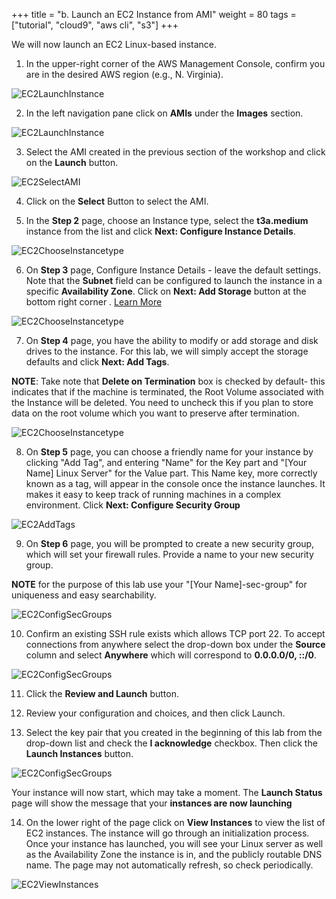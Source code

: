 +++
title = "b. Launch an EC2 Instance from AMI"
weight = 80
tags = ["tutorial", "cloud9", "aws cli", "s3"]
+++

We will now launch an EC2 Linux-based instance.

1.	In the upper-right corner of the AWS Management Console, confirm you are in the desired AWS region (e.g., N. Virginia).

![EC2LaunchInstance](/images/hpc-aws-parallelcluster-workshop/ConsoleRegion.png)

2.	In the left navigation pane click on **AMIs** under the **Images** section.

![EC2LaunchInstance](/images/hpc-aws-parallelcluster-workshop/EC2AMIs.png)

3.	Select the AMI created in the previous section of the workshop and click on the **Launch** button.

![EC2SelectAMI](/images/hpc-aws-parallelcluster-workshop/EC2LaunchAMI.png)

4.	Click on the **Select** Button to select the AMI.

5.	In the **Step 2** page, choose an Instance type, select the **t3a.medium** instance from the list and click **Next: Configure Instance Details**.

![EC2ChooseInstancetype](/images/hpc-aws-parallelcluster-workshop/EC2ChooseInstanceType.png)

6.	On **Step 3** page, Configure Instance Details - leave the default settings. Note that the **Subnet** field can be configured to launch the instance in a specific **Availability Zone**. Click on **Next: Add Storage** button at the bottom right corner . [Learn More](https://docs.aws.amazon.com/AWSEC2/latest/UserGuide/configuring-instance-metadata-service.html)

![EC2ChooseInstancetype](/images/hpc-aws-parallelcluster-workshop/EC2StepConfigureInstance.png)


7.	On **Step 4** page, you have the ability to modify or add storage and disk drives to the instance. For this lab, we will simply accept the storage defaults and click **Next: Add Tags**.

**NOTE**: Take note that **Delete on Termination** box is checked by default- this indicates that if the machine is terminated, the Root Volume associated with the Instance will be deleted. You need to uncheck this if you plan to store data on the root volume which you want to preserve after termination. 

![EC2ChooseInstancetype](/images/hpc-aws-parallelcluster-workshop/EC2AddStorage.png)


8.	On **Step 5** page, you can choose a friendly name for your instance by clicking "Add Tag", and entering "Name" for the Key part and "[Your Name] Linux Server" for the Value part. This Name key, more correctly known as a tag, will appear in the console once the instance launches. It makes it easy to keep track of running machines in a complex environment. Click **Next: Configure Security Group**

![EC2AddTags](/images/hpc-aws-parallelcluster-workshop/EC2AddTags.png)

9.	On **Step 6** page, you will be prompted to create a new security group, which will set your firewall rules. Provide a name to your new security group.

**NOTE** for the purpose of this lab use your "[Your Name]-sec-group" for uniqueness and easy searchability.

![EC2ConfigSecGroups](/images/hpc-aws-parallelcluster-workshop/EC2ConfigSecGroups.png)

10.	Confirm an existing SSH rule exists which allows TCP port 22. To accept connections from anywhere select the drop-down box under the **Source** column and select **Anywhere** which will correspond to **0.0.0.0/0, ::/0**.


![EC2ConfigSecGroups](/images/hpc-aws-parallelcluster-workshop/EC2ConfigureSecGroupInbound.png)

11.	Click the **Review and Launch** button.

12.	Review your configuration and choices, and then click Launch.

13.	Select the key pair that you created in the beginning of this lab from the drop-down list and check the **I acknowledge** checkbox. Then click the **Launch Instances** button.

![EC2ConfigSecGroups](/images/hpc-aws-parallelcluster-workshop/EC2SelectKeypair.png)

Your instance will now start, which may take a moment. The **Launch Status** page will show the message that your **instances are now launching**


14.	On the lower right of the page click on **View Instances** to view the list of EC2 instances.  The instance will go through an initialization process. Once your instance has launched, you will see your Linux server as well as the Availability Zone the instance is in, and the publicly routable DNS name. The page may not automatically refresh, so check periodically. 

![EC2ViewInstances](/images/hpc-aws-parallelcluster-workshop/EC2ViewInstances.png)
